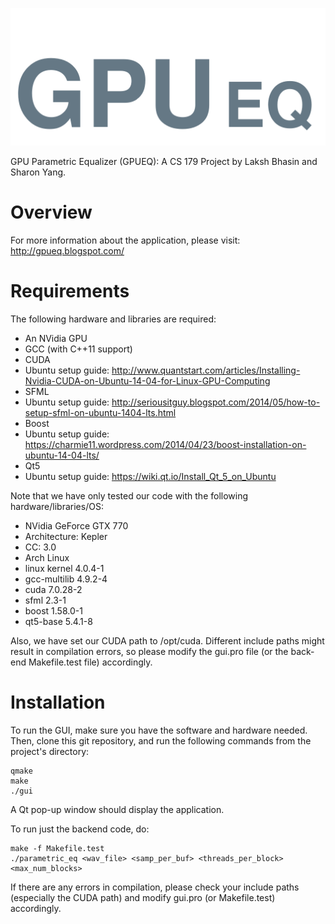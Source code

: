 ![alt tag](https://github.com/lakshbhasin/gpu_parametric_eq/blob/master/img/gpuLogo_blue.png)

GPU Parametric Equalizer (GPUEQ): A CS 179 Project by Laksh Bhasin and Sharon Yang.


Overview
====
For more information about the application, please visit: http://gpueq.blogspot.com/


Requirements
====

The following hardware and libraries are required:
* An NVidia GPU
* GCC (with C++11 support)
* CUDA
 * Ubuntu setup guide: http://www.quantstart.com/articles/Installing-Nvidia-CUDA-on-Ubuntu-14-04-for-Linux-GPU-Computing
* SFML
 * Ubuntu setup guide: http://seriousitguy.blogspot.com/2014/05/how-to-setup-sfml-on-ubuntu-1404-lts.html
* Boost
 * Ubuntu setup guide: https://charmie11.wordpress.com/2014/04/23/boost-installation-on-ubuntu-14-04-lts/
* Qt5
 * Ubuntu setup guide: https://wiki.qt.io/Install_Qt_5_on_Ubuntu

Note that we have only tested our code with the following hardware/libraries/OS:
* NVidia GeForce GTX 770
 * Architecture: Kepler
 * CC: 3.0
* Arch Linux
 * linux kernel 4.0.4-1
* gcc-multilib 4.9.2-4
* cuda 7.0.28-2
* sfml 2.3-1
* boost 1.58.0-1
* qt5-base 5.4.1-8

Also, we have set our CUDA path to /opt/cuda. Different include paths might
result in compilation errors, so please modify the gui.pro file (or the
back-end Makefile.test file) accordingly.

Installation
====

To run the GUI, make sure you have the software and hardware needed. Then,
clone this git repository, and run the following commands from the project's
directory:
```
qmake
make
./gui
```

A Qt pop-up window should display the application.

To run just the backend code, do:
```
make -f Makefile.test
./parametric_eq <wav_file> <samp_per_buf> <threads_per_block> <max_num_blocks>
```

If there are any errors in compilation, please check your include paths
(especially the CUDA path) and modify gui.pro (or Makefile.test) accordingly.
